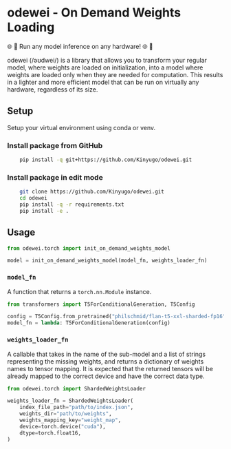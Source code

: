 # odewei - On Demand Weights Loading

:globe_with_meridians: :rocket: Run any model inference on any hardware! :globe_with_meridians: :rocket:

odewei (/əʊdwei/) is a library that allows you to transform your regular model, where weights are loaded on initialization, into a model where weights are loaded only when they are needed for computation. This results in a lighter and more efficient model that can be run on virtually any hardware, regardless of its size.

## Setup

Setup your virtual environment using conda or venv.

### Install package from GitHub

```bash
    pip install -q git+https://github.com/Kinyugo/odewei.git
```

### Install package in edit mode

```bash
    git clone https://github.com/Kinyugo/odewei.git
    cd odewei
    pip install -q -r requirements.txt
    pip install -e .
```

## Usage

```python
from odewei.torch import init_on_demand_weights_model

model = init_on_demand_weights_model(model_fn, weights_loader_fn)
```

### `model_fn`

A function that returns a `torch.nn.Module` instance.

```python
from transformers import T5ForConditionalGeneration, T5Config

config = T5Config.from_pretrained("philschmid/flan-t5-xxl-sharded-fp16")
model_fn = lambda: T5ForConditionalGeneration(config)
```

### `weights_loader_fn`

A callable that takes in the name of the sub-model and a list of strings representing the missing weights, and returns a dictionary of weights names to tensor mapping. It is expected that the returned tensors will be already mapped to the correct device and have the correct data type.

```python
from odewei.torch import ShardedWeightsLoader

weights_loader_fn = ShardedWeightsLoader(
    index_file_path="path/to/index.json",
    weights_dir="path/to/weights",
    weights_mapping_key="weight_map",
    device=torch.device("cuda"),
    dtype=torch.float16,
)
```
